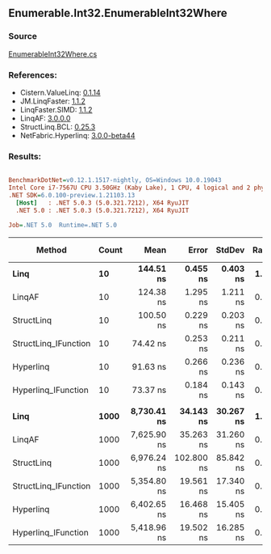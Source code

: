 ﻿## Enumerable.Int32.EnumerableInt32Where

### Source
[EnumerableInt32Where.cs](../LinqBenchmarks/Enumerable/Int32/EnumerableInt32Where.cs)

### References:
- Cistern.ValueLinq: [0.1.14](https://www.nuget.org/packages/Cistern.ValueLinq/0.1.14)
- JM.LinqFaster: [1.1.2](https://www.nuget.org/packages/JM.LinqFaster/1.1.2)
- LinqFaster.SIMD: [1.1.2](https://www.nuget.org/packages/LinqFaster.SIMD/1.0.3)
- LinqAF: [3.0.0.0](https://www.nuget.org/packages/LinqAF/3.0.0.0)
- StructLinq.BCL: [0.25.3](https://www.nuget.org/packages/StructLinq.BCL/0.25.3)
- NetFabric.Hyperlinq: [3.0.0-beta44](https://www.nuget.org/packages/NetFabric.Hyperlinq/3.0.0-beta44)

### Results:
``` ini

BenchmarkDotNet=v0.12.1.1517-nightly, OS=Windows 10.0.19043
Intel Core i7-7567U CPU 3.50GHz (Kaby Lake), 1 CPU, 4 logical and 2 physical cores
.NET SDK=6.0.100-preview.1.21103.13
  [Host]   : .NET 5.0.3 (5.0.321.7212), X64 RyuJIT
  .NET 5.0 : .NET 5.0.3 (5.0.321.7212), X64 RyuJIT

Job=.NET 5.0  Runtime=.NET 5.0  

```
|               Method | Count |        Mean |      Error |    StdDev | Ratio |  Gen 0 | Gen 1 | Gen 2 | Allocated |
|--------------------- |------ |------------:|-----------:|----------:|------:|-------:|------:|------:|----------:|
|                 **Linq** |    **10** |   **144.51 ns** |   **0.455 ns** |  **0.403 ns** |  **1.00** | **0.0458** |     **-** |     **-** |      **96 B** |
|               LinqAF |    10 |   124.38 ns |   1.295 ns |  1.211 ns |  0.86 | 0.0191 |     - |     - |      40 B |
|           StructLinq |    10 |   100.50 ns |   0.229 ns |  0.203 ns |  0.70 | 0.0305 |     - |     - |      64 B |
| StructLinq_IFunction |    10 |    74.42 ns |   0.253 ns |  0.211 ns |  0.52 | 0.0191 |     - |     - |      40 B |
|            Hyperlinq |    10 |    91.63 ns |   0.266 ns |  0.236 ns |  0.63 | 0.0191 |     - |     - |      40 B |
|  Hyperlinq_IFunction |    10 |    73.37 ns |   0.184 ns |  0.143 ns |  0.51 | 0.0191 |     - |     - |      40 B |
|                      |       |             |            |           |       |        |       |       |           |
|                 **Linq** |  **1000** | **8,730.41 ns** |  **34.143 ns** | **30.267 ns** |  **1.00** | **0.0458** |     **-** |     **-** |      **96 B** |
|               LinqAF |  1000 | 7,625.90 ns |  35.263 ns | 31.260 ns |  0.87 | 0.0153 |     - |     - |      40 B |
|           StructLinq |  1000 | 6,976.24 ns | 102.800 ns | 85.842 ns |  0.80 | 0.0305 |     - |     - |      64 B |
| StructLinq_IFunction |  1000 | 5,354.80 ns |  19.561 ns | 17.340 ns |  0.61 | 0.0153 |     - |     - |      40 B |
|            Hyperlinq |  1000 | 6,402.65 ns |  16.468 ns | 15.405 ns |  0.73 | 0.0153 |     - |     - |      40 B |
|  Hyperlinq_IFunction |  1000 | 5,418.96 ns |  19.502 ns | 16.285 ns |  0.62 | 0.0153 |     - |     - |      40 B |
